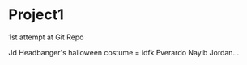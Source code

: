 # Project1
1st attempt at Git Repo

Jd Headbanger's halloween costume = idfk
Everardo
Nayib
Jordan...

